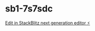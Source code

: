 # sb1-7s7sdc

[Edit in StackBlitz next generation editor ⚡️](https://stackblitz.com/~/github.com/DaTaKai/sb1-7s7sdc)